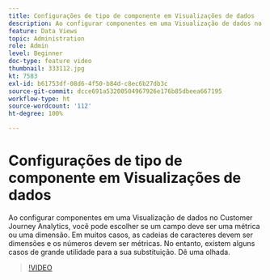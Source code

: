 ```yaml
---
title: Configurações de tipo de componente em Visualizações de dados
description: Ao configurar componentes em uma Visualização de dados no Customer Journey Analytics, você pode escolher se um campo deve ser uma métrica ou uma dimensão. Em muitos casos, as cadeias de caracteres devem ser dimensões e os números devem ser métricas. No entanto, existem alguns casos de grande utilidade para a sua substituição. Dê uma olhada.
feature: Data Views
topic: Administration
role: Admin
level: Beginner
doc-type: feature video
thumbnail: 333112.jpg
kt: 7583
exl-id: b61753df-08d6-4f50-b84d-c8ec6b27db3c
source-git-commit: dcce691a53200504967926e176b85dbeea667195
workflow-type: ht
source-wordcount: '112'
ht-degree: 100%

---
```


# Configurações de tipo de componente em Visualizações de dados

Ao configurar componentes em uma Visualização de dados no Customer Journey Analytics, você pode escolher se um campo deve ser uma métrica ou uma dimensão. Em muitos casos, as cadeias de caracteres devem ser dimensões e os números devem ser métricas. No entanto, existem alguns casos de grande utilidade para a sua substituição. Dê uma olhada.

>[!VIDEO](https://video.tv.adobe.com/v/333112/?quality=12&learn=on)
